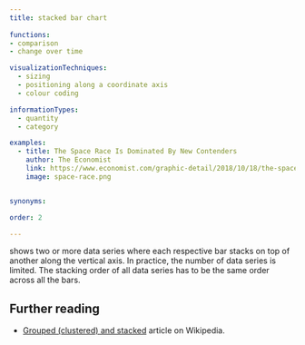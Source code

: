 ```yaml
---
title: stacked bar chart
  
functions:
- comparison
- change over time

visualizationTechniques:
  - sizing
  - positioning along a coordinate axis
  - colour coding

informationTypes:
  - quantity
  - category

examples:
  - title: The Space Race Is Dominated By New Contenders
    author: The Economist
    link: https://www.economist.com/graphic-detail/2018/10/18/the-space-race-is-dominated-by-new-contenders
    image: space-race.png


synonyms:

order: 2

---
```


shows two or more data series where each respective bar stacks on top of another along the vertical axis.  In practice, the number of data series is limited. The stacking order of all data series has to be the same order across all the bars.

<!--more-->


## Further reading
- [Grouped (clustered) and stacked](https://en.wikipedia.org/wiki/Bar_chart#Grouped_(clustered)_and_stacked) article on Wikipedia.
